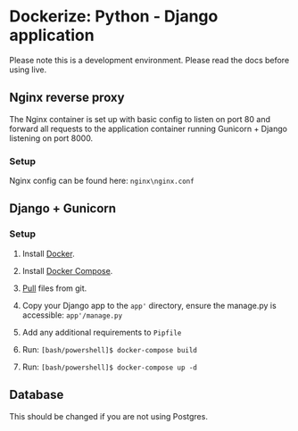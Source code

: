 # Dockerize: Python - Django application

Please note this is a development environment. Please read the docs before using live.

## Nginx reverse proxy

The Nginx container is set up with basic config to listen on port 80 and forward all requests to the application container running Gunicorn + Django listening on port 8000.

### Setup

Nginx config can be found here:  `nginx\nginx.conf`

## Django + Gunicorn

### Setup

1. Install [Docker](https://docs.docker.com/engine/install/).

2. Install [Docker Compose](https://docs.docker.com/compose/install/).

3. [Pull](https://github.com/Axiomvp/docker-nginx-gunicorn-django.git) files from git.

4. Copy your Django app to the `app'` directory, ensure the manage.py is accessible: `app'/manage.py`

5. Add any additional requirements to `Pipfile`

6. Run: `[bash/powershell]$ docker-compose build`

7. Run: `[bash/powershell]$ docker-compose up -d`

## Database

This should be changed if you are not using Postgres.